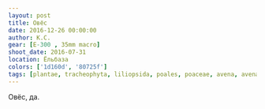 ```yaml
---
layout: post
title: Овёс
date: 2016-12-26 00:00:00
author: К.С.
gear: [E-300 , 35mm macro]
shoot_date: 2016-07-31
location: Ёльбаза
colors: ['1d160d', '80725f']
tags: [plantae, tracheophyta, liliopsida, poales, poaceae, avena, avena sativa]
---
```


Овёс, да.
